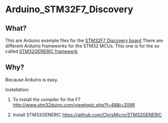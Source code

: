 # Arduino_STM32F7_Discovery
## What?
This are Arduino example files for the [STM32F7 Discovery board](http://www.st.com/en/evaluation-tools/32f746gdiscovery.html)
There are different Arduino frameworks for the STM32 MCUs. This one is for the so called [STM32GENERIC framework](https://github.com/ChrisMicro/STM32GENERIC)

## Why?
Because Arduino is easy.

Installation:
1. To install the compiler for the F7
http://www.stm32duino.com/viewtopic.php?f=48&t=2098

2. Install STM32GENERIC
https://github.com/ChrisMicro/STM32GENERIC


